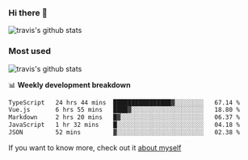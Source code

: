### Hi there 👋

<!--
**HondryTravis/HondryTravis** is a ✨ _special_ ✨ repository because its `README.md` (this file) appears on your GitHub profile.

Here are some ideas to get you started:

- 🔭 I’m currently working on ...
- 🌱 I’m currently learning ...
- 👯 I’m looking to collaborate on ...
- 🤔 I’m looking for help with ...
- 💬 Ask me about ...
- 📫 How to reach me: ...
- 😄 Pronouns: ...
- ⚡ Fun fact: ...
-->

![travis's github stats](https://github-readme-stats.vercel.app/api?username=HondryTravis&hide=stars)
### Most used
![travis's github stats](https://github-readme-stats.anuraghazra1.vercel.app/api/top-langs/?username=HondryTravis&layout=compact&hide_title=true)

📊 **Weekly development breakdown**

<!--START_SECTION:waka-->

```txt
TypeScript   24 hrs 44 mins  ████████████████▓░░░░░░░░   67.14 %
Vue.js       6 hrs 55 mins   ████▓░░░░░░░░░░░░░░░░░░░░   18.80 %
Markdown     2 hrs 20 mins   █▓░░░░░░░░░░░░░░░░░░░░░░░   06.37 %
JavaScript   1 hr 32 mins    █░░░░░░░░░░░░░░░░░░░░░░░░   04.18 %
JSON         52 mins         ▓░░░░░░░░░░░░░░░░░░░░░░░░   02.38 %
```

<!--END_SECTION:waka-->

If you want to know more, check out it [about myself](https://hondrytravis.github.io/)
